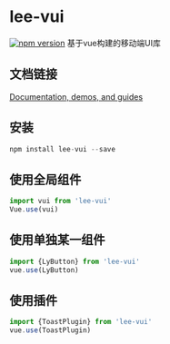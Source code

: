 # lee-vui
[![npm version](https://badge.fury.io/js/lee-vui.svg)](https://www.npmjs.com/package/lee-vui)
基于vue构建的移动端UI库

## 文档链接
[Documentation, demos, and guides](https://jessica-liyan.github.io/ng5-ui/)

## 安装
```js
npm install lee-vui --save
```

## 使用全局组件
```js
import vui from 'lee-vui'
Vue.use(vui)
```

## 使用单独某一组件
```js
import {LyButton} from 'lee-vui'
vue.use(LyButton)
```

## 使用插件
```js
import {ToastPlugin} from 'lee-vui'
vue.use(ToastPlugin)
```